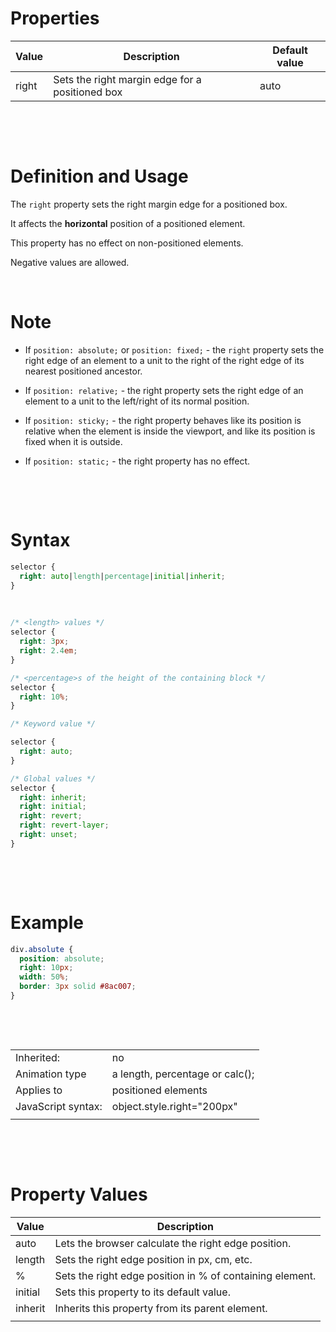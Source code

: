 # Properties

| Value | Description                                     | Default value |
| ----- | ----------------------------------------------- | ------------- |
| right | Sets the right margin edge for a positioned box | auto          |

&nbsp;

&nbsp;

# Definition and Usage

The `right` property sets the right margin edge for a positioned box.

It affects the **horizontal** position of a positioned element.

This property has no effect on non-positioned elements.

Negative values are allowed.

&nbsp;

# Note

- If `position: absolute;` or `position: fixed;` - the `right` property sets the right edge of an element to a unit to the right of the right edge of its nearest positioned ancestor.

* If `position: relative;` - the right property sets the right edge of an element to a unit to the left/right of its normal position.

* If `position: sticky;` - the right property behaves like its position is relative when the element is inside the viewport, and like its position is fixed when it is outside.

* If `position: static;` - the right property has no effect.

&nbsp;

&nbsp;

# Syntax

```css
selector {
  right: auto|length|percentage|initial|inherit;
}
```

&nbsp;

```css
/* <length> values */
selector {
  right: 3px;
  right: 2.4em;
}

/* <percentage>s of the height of the containing block */
selector {
  right: 10%;
}

/* Keyword value */

selector {
  right: auto;
}

/* Global values */
selector {
  right: inherit;
  right: initial;
  right: revert;
  right: revert-layer;
  right: unset;
}
```

&nbsp;

&nbsp;

# Example

```css
div.absolute {
  position: absolute;
  right: 10px;
  width: 50%;
  border: 3px solid #8ac007;
}
```

&nbsp;

&nbsp;

|                    |                                 |
| ------------------ | ------------------------------- |
| Inherited:         | no                              |
| Animation type     | a length, percentage or calc(); |
| Applies to         | positioned elements             |
| JavaScript syntax: | object.style.right="200px"      |
|                    |                                 |

&nbsp;

&nbsp;

# Property Values

| Value   | Description                                              |
| ------- | -------------------------------------------------------- |
| auto    | Lets the browser calculate the right edge position.      |
| length  | Sets the right edge position in px, cm, etc.             |
| %       | Sets the right edge position in % of containing element. |
| initial | Sets this property to its default value.                 |
| inherit | Inherits this property from its parent element.          |
|         |                                                          |

&nbsp;

&nbsp;
